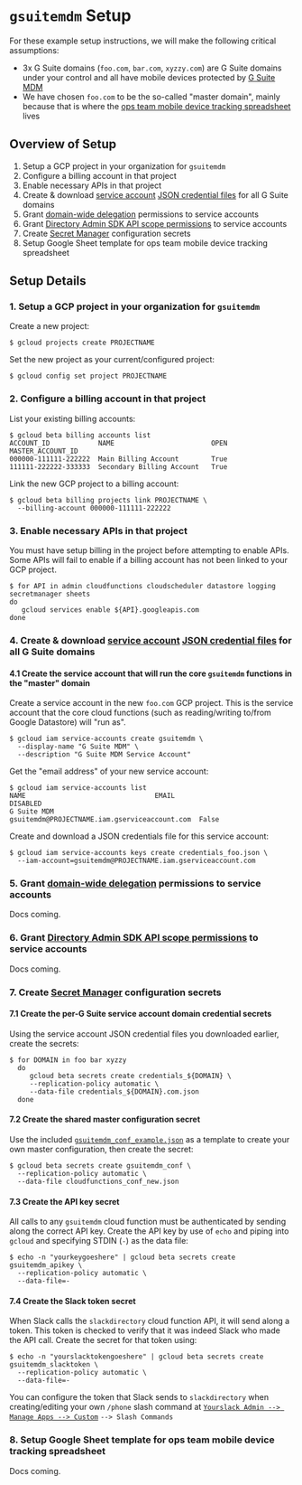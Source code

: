 # `gsuitemdm` Setup
For these example setup instructions, we will make the following critical assumptions:
* 3x G Suite domains (`foo.com`, `bar.com`, `xyzzy.com`) are G Suite domains under your control and all have mobile devices protected by [G Suite MDM](https://support.google.com/a/answer/1734200?hl=en)
* We have chosen `foo.com` to be the so-called "master domain", mainly because that is where the [ops team mobile device tracking spreadsheet](https://github.com/rickt/gsuitemdm/tree/master/cloudfunctions/updatesheet) lives

## Overview of Setup ##
1. Setup a GCP project in your organization for `gsuitemdm`
2. Configure a billing account in that project
3. Enable necessary APIs in that project
4. Create & download [service account](https://cloud.google.com/iam/docs/service-accounts) [JSON credential files](https://cloud.google.com/iam/docs/creating-managing-service-account-keys) for all G Suite domains
5. Grant [domain-wide delegation](https://developers.google.com/admin-sdk/directory/v1/guides/delegation) permissions to service accounts
6. Grant [Directory Admin SDK API scope permissions](https://developers.google.com/admin-sdk/directory/v1/guides/authorizing) to service accounts
7. Create [Secret Manager](https://cloud.google.com/secret-manager/docs/) configuration secrets
8. Setup Google Sheet template for ops team mobile device tracking spreadsheet

## Setup Details ##

### 1. Setup a GCP project in your organization for `gsuitemdm` ###
Create a new project:
```
$ gcloud projects create PROJECTNAME
```
Set the new project as your current/configured project:
```
$ gcloud config set project PROJECTNAME
```
### 2. Configure a billing account in that project
List your existing billing accounts:
```
$ gcloud beta billing accounts list
ACCOUNT_ID            NAME                        OPEN  MASTER_ACCOUNT_ID
000000-111111-222222  Main Billing Account        True
111111-222222-333333  Secondary Billing Account   True
```
Link the new GCP project to a billing account:
```
$ gcloud beta billing projects link PROJECTNAME \
  --billing-account 000000-111111-222222
```
### 3. Enable necessary APIs in that project ###
You must have setup billing in the project before attempting to enable APIs. Some APIs will fail to enable if a billing account has not been linked to your GCP project. 
```
$ for API in admin cloudfunctions cloudscheduler datastore logging secretmanager sheets
do
   gcloud services enable ${API}.googleapis.com
done
```
### 4. Create & download [service account](https://cloud.google.com/iam/docs/service-accounts) [JSON credential files](https://cloud.google.com/iam/docs/creating-managing-service-account-keys) for all G Suite domains ###

#### 4.1 Create the service account that will run the core `gsuitemdm` functions in the "master" domain ####
Create a service account in the new `foo.com` GCP project. This is the service account that the core cloud functions (such as reading/writing to/from Google Datastore) will "run as".
```
$ gcloud iam service-accounts create gsuitemdm \
  --display-name "G Suite MDM" \
  --description "G Suite MDM Service Account"
```
Get the "email address" of your new service account:
```
$ gcloud iam service-accounts list
NAME                                EMAIL                                          DISABLED
G Suite MDM                         gsuitemdm@PROJECTNAME.iam.gserviceaccount.com  False
```
Create and download a JSON credentials file for this service account:
```
$ gcloud iam service-accounts keys create credentials_foo.json \
  --iam-account=gsuitemdm@PROJECTNAME.iam.gserviceaccount.com
```
### 5. Grant [domain-wide delegation](https://developers.google.com/admin-sdk/directory/v1/guides/delegation) permissions to service accounts ###
Docs coming.

### 6. Grant [Directory Admin SDK API scope permissions](https://developers.google.com/admin-sdk/directory/v1/guides/authorizing) to service accounts ###
Docs coming.

### 7. Create [Secret Manager](https://cloud.google.com/secret-manager/docs/) configuration secrets ###
#### 7.1 Create the per-G Suite service account domain credential secrets ####
Using the service account JSON credential files you downloaded earlier, create the secrets: 
```
$ for DOMAIN in foo bar xyzzy
  do
     gcloud beta secrets create credentials_${DOMAIN} \
     --replication-policy automatic \
     --data-file credentials_${DOMAIN}.com.json
  done
```
#### 7.2 Create the shared master configuration secret ####
Use the included [`gsuitemdm_conf_example.json`](https://github.com/rickt/gsuitemdm/blob/master/cloudfunctions/gsuitemdm_conf_example.json) as a template to create your own master configuration, then create the secret: 
```
$ gcloud beta secrets create gsuitemdm_conf \
  --replication-policy automatic \
  --data-file cloudfunctions_conf_new.json
```
#### 7.3 Create the API key secret ####
All calls to any `gsuitemdm` cloud function must be authenticated by sending along the correct API key. Create the API key by use of `echo` and piping into `gcloud` and specifying STDIN (`-`) as the data file:
```
$ echo -n "yourkeygoeshere" | gcloud beta secrets create gsuitemdm_apikey \
  --replication-policy automatic \
  --data-file=-
```
#### 7.4 Create the Slack token secret ####
When Slack calls the `slackdirectory` cloud function API, it will send along a token. This token is checked to verify that it was indeed Slack who made the API call. Create the secret for that token using:
```
$ echo -n "yourslacktokengoeshere" | gcloud beta secrets create gsuitemdm_slacktoken \
  --replication-policy automatic \
  --data-file=-
```
You can configure the token that Slack sends to `slackdirectory` when creating/editing your own `/phone` slash command at [`Yourslack Admin --> Manage Apps --> Custom`](https://YOURSLACK.slack.com/apps/manage/custom-integrations) `--> Slash Commands`
### 8. Setup Google Sheet template for ops team mobile device tracking spreadsheet ###
Docs coming.


